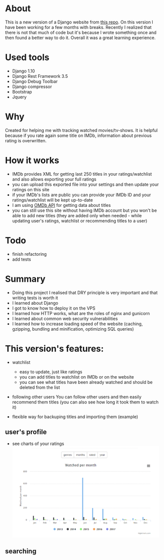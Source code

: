 # About
This is a new version of a Django website from [this repo](https://github.com/reryk/website/blob/master/README.md).
On this version I have been working for a few months with breaks. Recently I realized that there is not that much of code but it's because I wrote something once and then found a better way to do it. Overall it was a great learning experience.

# Used tools
* Django 1.10
* Django Rest Framework 3.5
* Django Debug Toolbar
* Django compressor
* Bootstrap
* Jquery

# Why
Created for helping me with tracking watched movies/tv-shows.
It is helpful because if you rate again some title on IMDb, information about previous rating is overwritten.

# How it works
* IMDb provides XML for getting last 250 titles in your ratings/watchlist and also allows exporting your full ratings
* you can upload this exported file into your settings and then update your ratings on this site
* if your IMDb's lists are public you can provide your IMDb ID and your ratings/watchlist will be kept up-to-date
* I am using [OMDb API](http://www.omdbapi.com/) for getting data about titles 
* you can still use this site without having IMDb account but you won't be able to add new titles (they are added only when needed - while updating user's ratings, watchlist or recommending titles to a user)

# Todo
* finish refactoring
* add tests

# Summary
* Doing this project I realised that DRY principle is very important and that writing tests is worth it
* I learned about Django
* I got to know how to deploy it on the VPS
* I learned how HTTP works, what are the roles of nginx and gunicorn
* I learned about common web security vulnerabilities
* I learned how to increase loading speed of the website (caching, gzipping, bundling and minification, optimizing SQL queries)

# This version's features:
* watchlist
  * easy to update, just like ratings
  * you can add titles to watchlist on IMDb or on the website
  * you can see what titles have been already watched and should be deleted from the list
* following other users
You can follow other users and then easily recommend them titles (you can also see how long it took them to watch it)

* flexible way for backuping titles and importing them (example)

## user's profile
* see charts of your ratings
![charts](/static/zscreens/charts.gif)
## searching
